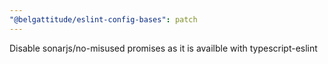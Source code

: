 ```yaml
---
"@belgattitude/eslint-config-bases": patch
---
```


Disable sonarjs/no-misused promises as it is availble with typescript-eslint
